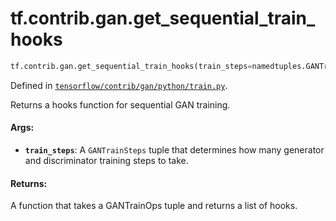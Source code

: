 <div itemscope itemtype="http://developers.google.com/ReferenceObject">
<meta itemprop="name" content="tf.contrib.gan.get_sequential_train_hooks" />
<meta itemprop="path" content="Stable" />
</div>

# tf.contrib.gan.get_sequential_train_hooks

``` python
tf.contrib.gan.get_sequential_train_hooks(train_steps=namedtuples.GANTrainSteps(1, 1))
```



Defined in [`tensorflow/contrib/gan/python/train.py`](https://www.tensorflow.org/code/tensorflow/contrib/gan/python/train.py).

Returns a hooks function for sequential GAN training.

#### Args:

* <b>`train_steps`</b>: A `GANTrainSteps` tuple that determines how many generator
    and discriminator training steps to take.


#### Returns:

A function that takes a GANTrainOps tuple and returns a list of hooks.